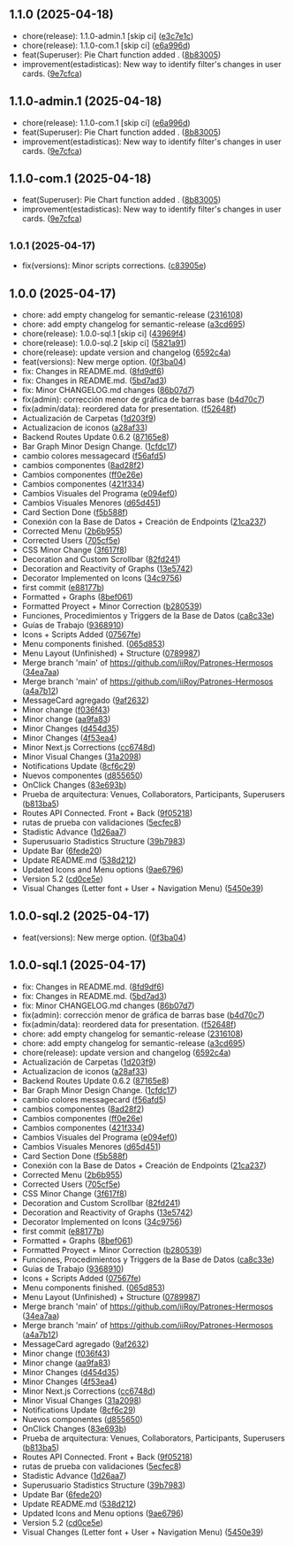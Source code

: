 ## 1.1.0 (2025-04-18)

* chore(release): 1.1.0-admin.1 [skip ci] ([e3c7e1c](https://github.com/iiRoy/Patrones-Hermosos/commit/e3c7e1c))
* chore(release): 1.1.0-com.1 [skip ci] ([e6a996d](https://github.com/iiRoy/Patrones-Hermosos/commit/e6a996d))
* feat(Superuser): Pie Chart function added . ([8b83005](https://github.com/iiRoy/Patrones-Hermosos/commit/8b83005))
* improvement(estadisticas): New way to identify filter's changes in user cards. ([9e7cfca](https://github.com/iiRoy/Patrones-Hermosos/commit/9e7cfca))

## 1.1.0-admin.1 (2025-04-18)

* chore(release): 1.1.0-com.1 [skip ci] ([e6a996d](https://github.com/iiRoy/Patrones-Hermosos/commit/e6a996d))
* feat(Superuser): Pie Chart function added . ([8b83005](https://github.com/iiRoy/Patrones-Hermosos/commit/8b83005))
* improvement(estadisticas): New way to identify filter's changes in user cards. ([9e7cfca](https://github.com/iiRoy/Patrones-Hermosos/commit/9e7cfca))

## 1.1.0-com.1 (2025-04-18)

* feat(Superuser): Pie Chart function added . ([8b83005](https://github.com/iiRoy/Patrones-Hermosos/commit/8b83005))
* improvement(estadisticas): New way to identify filter's changes in user cards. ([9e7cfca](https://github.com/iiRoy/Patrones-Hermosos/commit/9e7cfca))

## <small>1.0.1 (2025-04-17)</small>

* fix(versions): Minor scripts corrections. ([c83905e](https://github.com/iiRoy/Patrones-Hermosos/commit/c83905e))

## 1.0.0 (2025-04-17)

* chore: add empty changelog for semantic-release ([2316108](https://github.com/iiRoy/Patrones-Hermosos/commit/2316108))
* chore: add empty changelog for semantic-release ([a3cd695](https://github.com/iiRoy/Patrones-Hermosos/commit/a3cd695))
* chore(release): 1.0.0-sql.1 [skip ci] ([43969f4](https://github.com/iiRoy/Patrones-Hermosos/commit/43969f4))
* chore(release): 1.0.0-sql.2 [skip ci] ([5821a91](https://github.com/iiRoy/Patrones-Hermosos/commit/5821a91))
* chore(release): update version and changelog ([6592c4a](https://github.com/iiRoy/Patrones-Hermosos/commit/6592c4a))
* feat(versions): New merge option. ([0f3ba04](https://github.com/iiRoy/Patrones-Hermosos/commit/0f3ba04))
* fix: Changes in README.md. ([8fd9df6](https://github.com/iiRoy/Patrones-Hermosos/commit/8fd9df6))
* fix: Changes in README.md. ([5bd7ad3](https://github.com/iiRoy/Patrones-Hermosos/commit/5bd7ad3))
* fix: Minor CHANGELOG.md changes ([86b07d7](https://github.com/iiRoy/Patrones-Hermosos/commit/86b07d7))
* fix(admin): corrección menor de gráfica de barras base ([b4d70c7](https://github.com/iiRoy/Patrones-Hermosos/commit/b4d70c7))
* fix(admin/data): reordered data for presentation. ([f52648f](https://github.com/iiRoy/Patrones-Hermosos/commit/f52648f))
* Actualización de Carpetas ([1d203f9](https://github.com/iiRoy/Patrones-Hermosos/commit/1d203f9))
* Actualizacion de iconos ([a28af33](https://github.com/iiRoy/Patrones-Hermosos/commit/a28af33))
* Backend Routes Update 0.6.2 ([87165e8](https://github.com/iiRoy/Patrones-Hermosos/commit/87165e8))
* Bar Graph Minor Design Change. ([1cfdc17](https://github.com/iiRoy/Patrones-Hermosos/commit/1cfdc17))
* cambio colores messagecard ([f56afd5](https://github.com/iiRoy/Patrones-Hermosos/commit/f56afd5))
* cambios componentes ([8ad28f2](https://github.com/iiRoy/Patrones-Hermosos/commit/8ad28f2))
* Cambios componentes ([ff0e26e](https://github.com/iiRoy/Patrones-Hermosos/commit/ff0e26e))
* Cambios componentes ([421f334](https://github.com/iiRoy/Patrones-Hermosos/commit/421f334))
* Cambios Visuales del Programa ([e094ef0](https://github.com/iiRoy/Patrones-Hermosos/commit/e094ef0))
* Cambios Visuales Menores ([d65d451](https://github.com/iiRoy/Patrones-Hermosos/commit/d65d451))
* Card Section Done ([f5b588f](https://github.com/iiRoy/Patrones-Hermosos/commit/f5b588f))
* Conexión con la Base de Datos + Creación de Endpoints ([21ca237](https://github.com/iiRoy/Patrones-Hermosos/commit/21ca237))
* Corrected Menu ([2b6b955](https://github.com/iiRoy/Patrones-Hermosos/commit/2b6b955))
* Corrected Users ([705cf5e](https://github.com/iiRoy/Patrones-Hermosos/commit/705cf5e))
* CSS Minor Change ([3f617f8](https://github.com/iiRoy/Patrones-Hermosos/commit/3f617f8))
* Decoration and Custom Scrollbar ([82fd241](https://github.com/iiRoy/Patrones-Hermosos/commit/82fd241))
* Decoration and Reactivity of Graphs ([13e5742](https://github.com/iiRoy/Patrones-Hermosos/commit/13e5742))
* Decorator Implemented on Icons ([34c9756](https://github.com/iiRoy/Patrones-Hermosos/commit/34c9756))
* first commit ([e88177b](https://github.com/iiRoy/Patrones-Hermosos/commit/e88177b))
* Formatted + Graphs ([8bef061](https://github.com/iiRoy/Patrones-Hermosos/commit/8bef061))
* Formatted Proyect + Minor Correction ([b280539](https://github.com/iiRoy/Patrones-Hermosos/commit/b280539))
* Funciones, Procedimientos y Triggers de la Base de Datos ([ca8c33e](https://github.com/iiRoy/Patrones-Hermosos/commit/ca8c33e))
* Guías de Trabajo ([9368910](https://github.com/iiRoy/Patrones-Hermosos/commit/9368910))
* Icons + Scripts Added ([07567fe](https://github.com/iiRoy/Patrones-Hermosos/commit/07567fe))
* Menu components finished. ([065d853](https://github.com/iiRoy/Patrones-Hermosos/commit/065d853))
* Menu Layout (Unfinished) + Structure ([0789987](https://github.com/iiRoy/Patrones-Hermosos/commit/0789987))
* Merge branch 'main' of https://github.com/iiRoy/Patrones-Hermosos ([34ea7aa](https://github.com/iiRoy/Patrones-Hermosos/commit/34ea7aa))
* Merge branch 'main' of https://github.com/iiRoy/Patrones-Hermosos ([a4a7b12](https://github.com/iiRoy/Patrones-Hermosos/commit/a4a7b12))
* MessageCard agregado ([9af2632](https://github.com/iiRoy/Patrones-Hermosos/commit/9af2632))
* Minor change ([f036f43](https://github.com/iiRoy/Patrones-Hermosos/commit/f036f43))
* Minor change ([aa9fa83](https://github.com/iiRoy/Patrones-Hermosos/commit/aa9fa83))
* Minor Changes ([d454d35](https://github.com/iiRoy/Patrones-Hermosos/commit/d454d35))
* Minor Changes ([4f53ea4](https://github.com/iiRoy/Patrones-Hermosos/commit/4f53ea4))
* Minor Next.js Corrections ([cc6748d](https://github.com/iiRoy/Patrones-Hermosos/commit/cc6748d))
* Minor Visual Changes ([31a2098](https://github.com/iiRoy/Patrones-Hermosos/commit/31a2098))
* Notifications Update ([8cf6c29](https://github.com/iiRoy/Patrones-Hermosos/commit/8cf6c29))
* Nuevos componentes ([d855650](https://github.com/iiRoy/Patrones-Hermosos/commit/d855650))
* OnClick Changes ([83e693b](https://github.com/iiRoy/Patrones-Hermosos/commit/83e693b))
* Prueba de arquitectura: Venues, Collaborators, Participants, Superusers ([b813ba5](https://github.com/iiRoy/Patrones-Hermosos/commit/b813ba5))
* Routes API Connected. Front + Back ([9f05218](https://github.com/iiRoy/Patrones-Hermosos/commit/9f05218))
* rutas de prueba con validaciones ([5ecfec8](https://github.com/iiRoy/Patrones-Hermosos/commit/5ecfec8))
* Stadistic Advance ([1d26aa7](https://github.com/iiRoy/Patrones-Hermosos/commit/1d26aa7))
* Superusuario Stadistics Structure ([39b7983](https://github.com/iiRoy/Patrones-Hermosos/commit/39b7983))
* Update Bar ([6fede20](https://github.com/iiRoy/Patrones-Hermosos/commit/6fede20))
* Update README.md ([538d212](https://github.com/iiRoy/Patrones-Hermosos/commit/538d212))
* Updated Icons and Menu options ([9ae6796](https://github.com/iiRoy/Patrones-Hermosos/commit/9ae6796))
* Version 5.2 ([cd0ce5e](https://github.com/iiRoy/Patrones-Hermosos/commit/cd0ce5e))
* Visual Changes (Letter font + User + Navigation Menu) ([5450e39](https://github.com/iiRoy/Patrones-Hermosos/commit/5450e39))

## 1.0.0-sql.2 (2025-04-17)

* feat(versions): New merge option. ([0f3ba04](https://github.com/iiRoy/Patrones-Hermosos/commit/0f3ba04))

## 1.0.0-sql.1 (2025-04-17)

* fix: Changes in README.md. ([8fd9df6](https://github.com/iiRoy/Patrones-Hermosos/commit/8fd9df6))
* fix: Changes in README.md. ([5bd7ad3](https://github.com/iiRoy/Patrones-Hermosos/commit/5bd7ad3))
* fix: Minor CHANGELOG.md changes ([86b07d7](https://github.com/iiRoy/Patrones-Hermosos/commit/86b07d7))
* fix(admin): corrección menor de gráfica de barras base ([b4d70c7](https://github.com/iiRoy/Patrones-Hermosos/commit/b4d70c7))
* fix(admin/data): reordered data for presentation. ([f52648f](https://github.com/iiRoy/Patrones-Hermosos/commit/f52648f))
* chore: add empty changelog for semantic-release ([2316108](https://github.com/iiRoy/Patrones-Hermosos/commit/2316108))
* chore: add empty changelog for semantic-release ([a3cd695](https://github.com/iiRoy/Patrones-Hermosos/commit/a3cd695))
* chore(release): update version and changelog ([6592c4a](https://github.com/iiRoy/Patrones-Hermosos/commit/6592c4a))
* Actualización de Carpetas ([1d203f9](https://github.com/iiRoy/Patrones-Hermosos/commit/1d203f9))
* Actualizacion de iconos ([a28af33](https://github.com/iiRoy/Patrones-Hermosos/commit/a28af33))
* Backend Routes Update 0.6.2 ([87165e8](https://github.com/iiRoy/Patrones-Hermosos/commit/87165e8))
* Bar Graph Minor Design Change. ([1cfdc17](https://github.com/iiRoy/Patrones-Hermosos/commit/1cfdc17))
* cambio colores messagecard ([f56afd5](https://github.com/iiRoy/Patrones-Hermosos/commit/f56afd5))
* cambios componentes ([8ad28f2](https://github.com/iiRoy/Patrones-Hermosos/commit/8ad28f2))
* Cambios componentes ([ff0e26e](https://github.com/iiRoy/Patrones-Hermosos/commit/ff0e26e))
* Cambios componentes ([421f334](https://github.com/iiRoy/Patrones-Hermosos/commit/421f334))
* Cambios Visuales del Programa ([e094ef0](https://github.com/iiRoy/Patrones-Hermosos/commit/e094ef0))
* Cambios Visuales Menores ([d65d451](https://github.com/iiRoy/Patrones-Hermosos/commit/d65d451))
* Card Section Done ([f5b588f](https://github.com/iiRoy/Patrones-Hermosos/commit/f5b588f))
* Conexión con la Base de Datos + Creación de Endpoints ([21ca237](https://github.com/iiRoy/Patrones-Hermosos/commit/21ca237))
* Corrected Menu ([2b6b955](https://github.com/iiRoy/Patrones-Hermosos/commit/2b6b955))
* Corrected Users ([705cf5e](https://github.com/iiRoy/Patrones-Hermosos/commit/705cf5e))
* CSS Minor Change ([3f617f8](https://github.com/iiRoy/Patrones-Hermosos/commit/3f617f8))
* Decoration and Custom Scrollbar ([82fd241](https://github.com/iiRoy/Patrones-Hermosos/commit/82fd241))
* Decoration and Reactivity of Graphs ([13e5742](https://github.com/iiRoy/Patrones-Hermosos/commit/13e5742))
* Decorator Implemented on Icons ([34c9756](https://github.com/iiRoy/Patrones-Hermosos/commit/34c9756))
* first commit ([e88177b](https://github.com/iiRoy/Patrones-Hermosos/commit/e88177b))
* Formatted + Graphs ([8bef061](https://github.com/iiRoy/Patrones-Hermosos/commit/8bef061))
* Formatted Proyect + Minor Correction ([b280539](https://github.com/iiRoy/Patrones-Hermosos/commit/b280539))
* Funciones, Procedimientos y Triggers de la Base de Datos ([ca8c33e](https://github.com/iiRoy/Patrones-Hermosos/commit/ca8c33e))
* Guías de Trabajo ([9368910](https://github.com/iiRoy/Patrones-Hermosos/commit/9368910))
* Icons + Scripts Added ([07567fe](https://github.com/iiRoy/Patrones-Hermosos/commit/07567fe))
* Menu components finished. ([065d853](https://github.com/iiRoy/Patrones-Hermosos/commit/065d853))
* Menu Layout (Unfinished) + Structure ([0789987](https://github.com/iiRoy/Patrones-Hermosos/commit/0789987))
* Merge branch 'main' of https://github.com/iiRoy/Patrones-Hermosos ([34ea7aa](https://github.com/iiRoy/Patrones-Hermosos/commit/34ea7aa))
* Merge branch 'main' of https://github.com/iiRoy/Patrones-Hermosos ([a4a7b12](https://github.com/iiRoy/Patrones-Hermosos/commit/a4a7b12))
* MessageCard agregado ([9af2632](https://github.com/iiRoy/Patrones-Hermosos/commit/9af2632))
* Minor change ([f036f43](https://github.com/iiRoy/Patrones-Hermosos/commit/f036f43))
* Minor change ([aa9fa83](https://github.com/iiRoy/Patrones-Hermosos/commit/aa9fa83))
* Minor Changes ([d454d35](https://github.com/iiRoy/Patrones-Hermosos/commit/d454d35))
* Minor Changes ([4f53ea4](https://github.com/iiRoy/Patrones-Hermosos/commit/4f53ea4))
* Minor Next.js Corrections ([cc6748d](https://github.com/iiRoy/Patrones-Hermosos/commit/cc6748d))
* Minor Visual Changes ([31a2098](https://github.com/iiRoy/Patrones-Hermosos/commit/31a2098))
* Notifications Update ([8cf6c29](https://github.com/iiRoy/Patrones-Hermosos/commit/8cf6c29))
* Nuevos componentes ([d855650](https://github.com/iiRoy/Patrones-Hermosos/commit/d855650))
* OnClick Changes ([83e693b](https://github.com/iiRoy/Patrones-Hermosos/commit/83e693b))
* Prueba de arquitectura: Venues, Collaborators, Participants, Superusers ([b813ba5](https://github.com/iiRoy/Patrones-Hermosos/commit/b813ba5))
* Routes API Connected. Front + Back ([9f05218](https://github.com/iiRoy/Patrones-Hermosos/commit/9f05218))
* rutas de prueba con validaciones ([5ecfec8](https://github.com/iiRoy/Patrones-Hermosos/commit/5ecfec8))
* Stadistic Advance ([1d26aa7](https://github.com/iiRoy/Patrones-Hermosos/commit/1d26aa7))
* Superusuario Stadistics Structure ([39b7983](https://github.com/iiRoy/Patrones-Hermosos/commit/39b7983))
* Update Bar ([6fede20](https://github.com/iiRoy/Patrones-Hermosos/commit/6fede20))
* Update README.md ([538d212](https://github.com/iiRoy/Patrones-Hermosos/commit/538d212))
* Updated Icons and Menu options ([9ae6796](https://github.com/iiRoy/Patrones-Hermosos/commit/9ae6796))
* Version 5.2 ([cd0ce5e](https://github.com/iiRoy/Patrones-Hermosos/commit/cd0ce5e))
* Visual Changes (Letter font + User + Navigation Menu) ([5450e39](https://github.com/iiRoy/Patrones-Hermosos/commit/5450e39))
